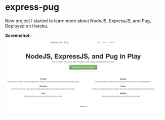 # express-pug
 New project I started to learn more about NodeJS, ExpressJS, and Pug, Deployed on Heroku.

  <strong>Screenshot:</strong>
 <br>
![Screenshot](/public/img/sc.png)